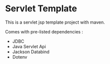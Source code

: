# Servlet Template

This is a servlet jsp template project with maven.

Comes with pre-listed dependencies :

- JDBC
- Java Servlet Api
- Jackson Databind
- Dotenv
